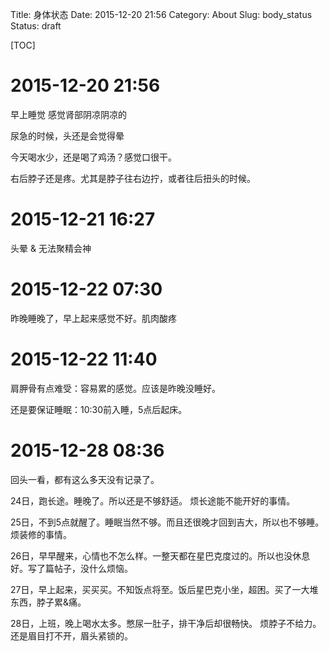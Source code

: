 Title: 身体状态
Date: 2015-12-20 21:56
Category: About
Slug: body_status
Status: draft

[TOC]

# 2015-12-20 21:56

早上睡觉 感觉肾部阴凉阴凉的

尿急的时候，头还是会觉得晕

今天喝水少，还是喝了鸡汤？感觉口很干。

右后脖子还是疼。尤其是脖子往右边拧，或者往后扭头的时候。



# 2015-12-21 16:27


头晕 &  无法聚精会神

# 2015-12-22 07:30

昨晚睡晚了，早上起来感觉不好。肌肉酸疼

# 2015-12-22 11:40

肩胛骨有点难受：容易累的感觉。应该是昨晚没睡好。

还是要保证睡眠：10:30前入睡，5点后起床。

# 2015-12-28 08:36

回头一看，都有这么多天没有记录了。

24日，跑长途。睡晚了。所以还是不够舒适。 烦长途能不能开好的事情。

25日，不到5点就醒了。睡眠当然不够。而且还很晚才回到吉大，所以也不够睡。烦装修的事情。

26日，早早醒来，心情也不怎么样。一整天都在星巴克度过的。所以也没休息好。写了篇帖子，没什么烦恼。

27日，早上起来，买买买。不知饭点将至。饭后星巴克小坐，超困。买了一大堆东西，脖子累&痛。

28日，上班，晚上喝水太多。憋尿一肚子，排干净后却很畅快。 烦脖子不给力。还是眉目打不开，眉头紧锁的。


